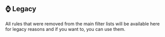 ## ⌚ Legacy


All rules that were removed from the main filter lists will be available here for legacy reasons and if you want to, you can use them.
